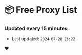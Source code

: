 # :package: Free Proxy List
### Updated every 15 minutes.

- Last updated: `2024-07-28 23:22`

:heart:
